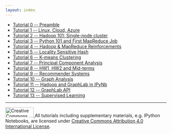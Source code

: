 ```yaml
---
layout: index
---
```


* [Tutorial 0 -- Preamble](t0-preamble/)
* [Tutorial 1 -- Linux, Cloud, Azure](t1-linux/)
* [Tutorial 2 -- Hadoop 101: Single-node cluster](tutorial2/)
* [Tutorial 3 -- Python 101 and First MapReduce Job](tutorial3/)
* [Tutorial 4 -- Hadoop & MapReduce Reinforcements](tutorial4/)
* [Tutorial 5 -- Locality Sensitive Hash](tutorial5/)
* [Tutorial 6 -- K-means Clustering](tutorial6/)
* [Tutorial 7 -- Principal Component Analysis](tutorial7/)
* [Tutorial 8 -- HW1, HW2 and Mid-terms](tutorial8/)
* [Tutorial 9 -- Recommender Systems](tutorial9/)
* [Tutorial 10 -- Graph Analysis](tutorial10/)
* [Tutorial 11 -- Hadoop and GraphLab in IPyNb](tutorial11/)
* [Tutorial 12 -- GraphLab API](tutorial12/)
* [Tutorial 13 -- Supervised Learning](tutorial13/)


<hr>

<a rel="license" href="http://creativecommons.org/licenses/by/4.0/">
<img alt="Creative Commons License" style="display:inline;margin:0;width:88px;height:31px;border-width:0" src="http://i.creativecommons.org/l/by/4.0/88x31.png" />
</a>
All tutorials including supplementary materials, e.g. IPython Notebooks, are licensed under 
<a rel="license" href="http://creativecommons.org/licenses/by/4.0/">
Creative Commons Attribution 4.0 International License</a>.
